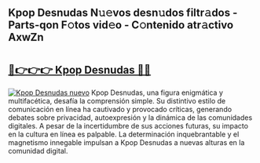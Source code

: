 ## Kpop Desnudas N𝚞𝚎vos desn𝚞dos filtr𝚊dos - Parts-qon F𝚘tos vid𝚎o - C𝚘ntenido atr𝚊ctivo AxwZn

# <h2><a href="http://mbbwonx.tromn.icu/?c=Kpop+Desnudas">🔗👉👉👉 Kpop Desnudas 🔗🔗</a></h2>

[![Kpop Desnudas nuevo](https://i.imgur.com/pEAQMta.gif)](http://mbbwonx.tromn.icu/?c=Kpop+Desnudas)
Kpop Desnudas, una figura enigmática y multifacética, desafía la comprensión simple. Su distintivo estilo de comunicación en línea ha cautivado y provocado críticas, generando debates sobre privacidad, autoexpresión y la dinámica de las comunidades digitales. A pesar de la incertidumbre de sus acciones futuras, su impacto en la cultura en línea es palpable. La determinación inquebrantable y el magnetismo innegable impulsan a Kpop Desnudas a nuevas alturas en la comunidad digital.
